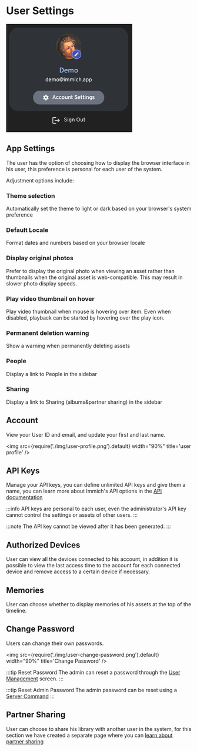 # User Settings

![User Modal](./img/user-popup.png)

## App Settings

The user has the option of choosing how to display the browser interface in his user, this preference is personal for each user of the system.

Adjustment options include:

### Theme selection

Automatically set the theme to light or dark based on your browser's system preference

### Default Locale

Format dates and numbers based on your browser locale

### Display original photos

Prefer to display the original photo when viewing an asset rather than thumbnails when the original asset is web-compatible. This may result in slower photo display speeds.

### Play video thumbnail on hover

Play video thumbnail when mouse is hovering over item. Even when disabled, playback can be started by hovering over the play icon.

### Permanent deletion warning

Show a warning when permanently deleting assets

### People

Display a link to People in the sidebar

### Sharing

Display a link to Sharing (albums&partner sharing) in the sidebar

## Account

View your User ID and email, and update your first and last name.

<img src={require('./img/user-profile.png').default} width="90%" title='user profile' />

## API Keys

Manage your API keys, you can define unlimited API keys and give them a name, you can learn more about Immich's API options in the [API documentation](/docs/api)

:::info
API keys are personal to each user, even the administrator's API key cannot control the settings or assets of other users.
:::

:::note
The API key cannot be viewed after it has been generated.
:::

## Authorized Devices

User can view all the devices connected to his account, in addition it is possible to view the last access time to the account for each connected device and remove access to a certain device if necessary.

## Memories

User can choose whether to display memories of his assets at the top of the timeline.

## Change Password

Users can change their own passwords.

<img src={require('./img/user-change-password.png').default} width="90%" title='Change Password' />

:::tip Reset Password
The admin can reset a password through the [User Management](/docs/administration/user-management.mdx) screen.
:::

:::tip Reset Admin Password
The admin password can be reset using a [Server Command](/docs/administration/server-commands.md)
:::

## Partner Sharing

User can choose to share his library with another user in the system, for this section we have created a separate page where you can [learn about partner sharing](/docs/features/partner-sharing.md)
